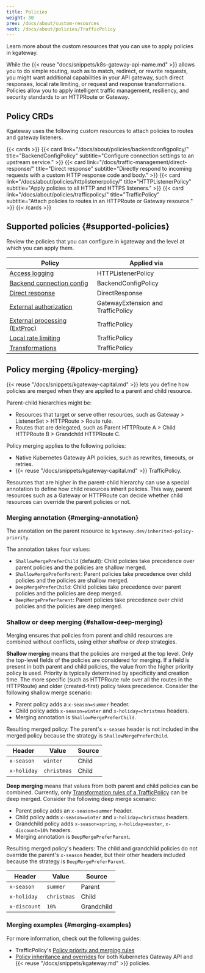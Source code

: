 ```yaml
---
title: Policies
weight: 30
prev: /docs/about/custom-resources
next: /docs/about/policies/TrafficPolicy
---
```


Learn more about the custom resources that you can use to apply policies in kgateway. 


While the {{< reuse "docs/snippets/k8s-gateway-api-name.md" >}} allows you to do simple routing, such as to match, redirect, or rewrite requests, you might want additional capabilities in your API gateway, such direct responses, local rate limiting, or request and response transformations. Policies allow you to apply intelligent traffic management, resiliency, and security standards to an HTTPRoute or Gateway. 

## Policy CRDs

Kgateway uses the following custom resources to attach policies to routes and gateway listeners. 

{{< cards >}}
  {{< card link="/docs/about/policies/backendconfigpolicy/" title="BackendConfigPolicy" subtitle="Configure connection settings to an upstream service." >}}
  {{< card link="/docs/traffic-management/direct-response/" title="Direct response" subtitle="Directly respond to incoming requests with a custom HTTP response code and body." >}}
  {{< card link="/docs/about/policies/httplistenerpolicy/" title="HTTPListenerPolicy" subtitle="Apply policies to all HTTP and HTTPS listeners." >}}
  {{< card link="/docs/about/policies/trafficpolicy/" title="TrafficPolicy" subtitle="Attach policies to routes in an HTTPRoute or Gateway resource." >}}
{{< /cards >}}



## Supported policies {#supported-policies}

Review the policies that you can configure in kgateway and the level at which you can apply them.   

| Policy | Applied via |
| -- | -- | 
| [Access logging](/docs/security/access-logging) | HTTPListenerPolicy |
| [Backend connection config](/docs/resiliency/connection)| BackendConfigPolicy | 
| [Direct response](/docs/traffic-management/direct-response/) | DirectResponse | 
| [External authorization](/docs/security/external-auth) | GatewayExtension and TrafficPolicy |
| [External processing (ExtProc)](/docs/traffic-management/extproc/) | TrafficPolicy | 
| [Local rate limiting](/docs/security/local-ratelimit/) | TrafficPolicy | 
| [Transformations](/docs/traffic-management/transformations) | TrafficPolicy | 

## Policy merging {#policy-merging}

{{< reuse "/docs/snippets/kgateway-capital.md" >}} lets you define how policies are merged when they are applied to a parent and child resource. 

Parent-child hierarchies might be:

* Resources that target or serve other resources, such as Gateway > ListenerSet > HTTPRoute > Route rule.
* Routes that are delegated, such as Parent HTTPRoute A > Child HTTPRoute B > Grandchild HTTPRoute C.

Policy merging applies to the following policies:

* Native Kubernetes Gateway API policies, such as rewrites, timeouts, or retries.
* {{< reuse "/docs/snippets/kgateway-capital.md" >}} TrafficPolicy.

Resources that are higher in the parent-child hierarchy can use a special annotation to define how child resources inherit policies. This way, parent resources such as a Gateway or HTTPRoute can decide whether child resources can override the parent policies or not.

### Merging annotation {#merging-annotation}

The annotation on the parent resource is: `kgateway.dev/inherited-policy-priority`.

The annotation takes four values:

- `ShallowMergePreferChild` (default): Child policies take precedence over parent policies and the policies are shallow merged.
- `ShallowMergePreferParent`: Parent policies take precedence over child policies and the policies are shallow merged.
- `DeepMergePreferChild`: Child policies take precedence over parent policies and the policies are deep merged.
- `DeepMergePreferParent`: Parent policies take precedence over child policies and the policies are deep merged.

### Shallow or deep merging {#shallow-deep-merging}

Merging ensures that policies from parent and child resources are combined without conflicts, using either _shallow_ or _deep_ strategies.

**Shallow merging** means that the policies are merged at the top level. Only the top-level fields of the policies are considered for merging. If a field is present in both parent and child policies, the value from the higher priority policy is used. Priority is typically determined by specificity and creation time. The more specific (such as HTTPRoute rule over all the routes in the HTTPRoute) and older (created-first) policy takes precedence. Consider the following shallow merge scenario:

* Parent policy adds a `x-season=summer` header.
* Child policy adds `x-season=winter` and `x-holiday=christmas` headers.
* Merging annotation is `ShallowMergePreferChild`.

Resulting merged policy: The parent's `x-season` header is not included in the merged policy because the strategy is `ShallowMergePreferChild`.

| Header | Value | Source |
| -- | -- | -- |
| `x-season` | `winter` | Child |
| `x-holiday` | `christmas` | Child |

**Deep merging** means that values from both parent and child policies can be combined. Currently, only [Transformation rules of a TrafficPolicy](/docs/traffic-management/transformations) can be deep merged. Consider the following deep merge scenario:

* Parent policy adds an `x-season=summer` header.
* Child policy adds `x-season=winter` and `x-holiday=christmas` headers.
* Grandchild policy adds `x-season=spring`, `x-holiday=easter`, `x-discount=10%` headers.
* Merging annotation is `DeepMergePreferParent`.

Resulting merged policy's headers: The child and grandchild policies do not override the parent's `x-season` header, but their other headers included because the strategy is `DeepMergePreferParent`.

| Header | Value | Source |
| -- | -- | -- |
| `x-season` | `summer` | Parent |
| `x-holiday` | `christmas` | Child |
| `x-discount` | `10%` | Grandchild |

### Merging examples {#merging-examples}

For more information, check out the following guides:

* TrafficPolicy's [Policy priority and merging rules](/docs/about/policies/trafficpolicy/#policy-priority-and-merging-rules)
* [Policy inheritance and overrides](/docs/traffic-management/route-delegation/inheritance/) for both Kubernetes Gateway API and {{< reuse "/docs/snippets/kgateway.md" >}} policies.
